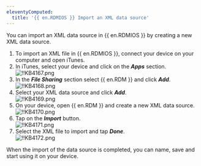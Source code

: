 ```yaml
---
eleventyComputed:
  title: '{{ en.RDMIOS }} Import an XML data source'
---
```

You can import an XML data source in {{ en.RDMIOS }} by creating a new XML data source.  

1. To import an XML file in {{ en.RDMIOS }}, connect your device on your computer and open iTunes.
1. In iTunes, select your device and click on the ***Apps*** section.  
![!!KB4167.png](https://webdevolutions.azureedge.net/docs/en/kb/KB4167.png)
1. In the ***File Sharing*** section select {{ en.RDM }} and click ***Add***.  
![!!KB4168.png](https://webdevolutions.azureedge.net/docs/en/kb/KB4168.png)
1. Select your XML data source and click ***Add***.  
![!!KB4169.png](https://webdevolutions.azureedge.net/docs/en/kb/KB4169.png)
1. On your device, open {{ en.RDM }} and create a new XML data source.  
![!!KB4170.png](https://webdevolutions.azureedge.net/docs/en/kb/KB4170.png)  
1. Tap on the ***Import*** button.  
![!!KB4171.png](https://webdevolutions.azureedge.net/docs/en/kb/KB4171.png)
1. Select the XML file to import and tap ***Done***.  
![!!KB4172.png](https://webdevolutions.azureedge.net/docs/en/kb/KB4172.png)  

When the import of the data source is completed, you can name, save and start using it on your device.

